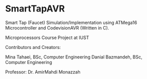 # SmartTapAVR
Smart Tap (Faucet) Simulation/Implementation using ATMega16 Microcontroller and CodevisionAVR (Written in C).

Microprocessors Course Project at IUST

Contributors and Creators:

Mina Tahaei, BSc, Computer Engineering
Danial Bazmandeh, BSc, Computer Engineering

Professor: Dr. AmirMahdi Monazzah
